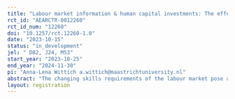```yaml
---
title: "Labour market information & human capital investments: The effect of message framing on training behaviour"
rct_id: "AEARCTR-0012260"
rct_id_num: "12260"
doi: "10.1257/rct.12260-1.0"
date: "2023-10-15"
status: "in_development"
jel: " D82, J24, M53"
start_year: "2023-10-25"
end_year: "2024-11-30"
pi: "Anna-Lena Wittich a.wittich@maastrichtuniversity.nl"
abstract: "The changing skills requirements of the labour market pose a potential threat to the employability of the workforce. A large body of literature shows that training can reduce the risk of unemployment by improving and updating individuals' skills. This is particularly relevant for low-skilled flexible workers, who are often less motivated to participate in training and face relatively lower job security. While previous research has examined the impact of labour market information interventions on individual behaviour and labour market outcomes, such as job search behaviour, there remains a lack of evidence on the impact of labour market information on training behaviour. To fill this research gap, this study presents a field experiment, designed in collaboration with a prominent Dutch employment agency, to investigate the influence of labour market information and it's framing on the (re)training behaviour of low-skilled flexible workers."
layout: registration
---
```


